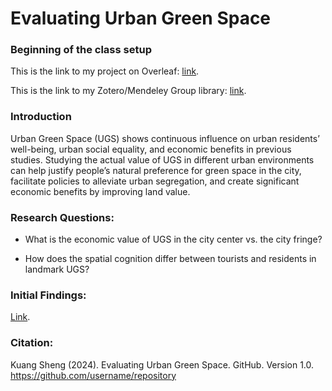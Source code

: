 # Evaluating Urban Green Space

### Beginning of the class setup

This is the link to my project on Overleaf: [link](https://www.overleaf.com/project/65fc625332d8ba303e6609f2). 

This is the link to my Zotero/Mendeley Group library: [link](https://www.zotero.org/groups/5458579/macs30200/library).

### Introduction

Urban Green Space (UGS) shows continuous influence on urban residents’ well-being, urban social equality, and economic benefits in previous studies. Studying the actual value of UGS in different urban environments can help justify people’s natural preference for green space in the city, facilitate policies to alleviate urban segregation, and create significant economic benefits by improving land value.

### Research Questions: 

* What is the economic value of UGS in the city center vs. the city fringe?

* How does the spatial cognition differ between tourists and residents in landmark UGS?

### Initial Findings:

[Link](https://github.com/UC-MACS-30200/course-project-ksheng-UChicago/blob/main/Proposal_sections/Results%20and%20Discussion.tex).

### Citation:

Kuang Sheng (2024). Evaluating Urban Green Space. GitHub. Version 1.0. https://github.com/username/repository


